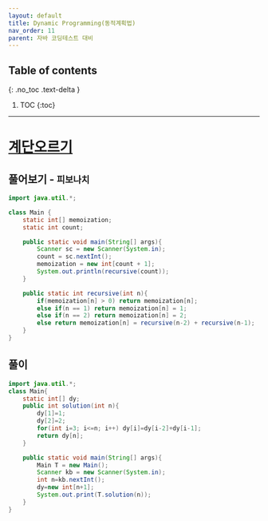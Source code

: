 ```yaml
---
layout: default
title: Dynamic Programming(동적계획법)
nav_order: 11
parent: 자바 코딩테스트 대비
---
```

## Table of contents
{: .no_toc .text-delta }

1. TOC
{:toc}

---

# **[계단오르기](https://cote.inflearn.com/contest/10/problem/10-01)**

## 풀어보기 - `피보나치`

```java
import java.util.*;

class Main {
    static int[] memoization;
    static int count;

    public static void main(String[] args){
        Scanner sc = new Scanner(System.in);
        count = sc.nextInt();
        memoization = new int[count + 1];
        System.out.println(recursive(count));
    }

    public static int recursive(int n){
        if(memoization[n] > 0) return memoization[n];
        else if(n == 1) return memoization[n] = 1;
        else if(n == 2) return memoization[n] = 2;
        else return memoization[n] = recursive(n-2) + recursive(n-1);
    }
}
```

## 풀이

```java
import java.util.*;
class Main{
    static int[] dy;
    public int solution(int n){
        dy[1]=1;
        dy[2]=2;
        for(int i=3; i<=n; i++) dy[i]=dy[i-2]+dy[i-1];
        return dy[n];
    }

    public static void main(String[] args){
        Main T = new Main();
        Scanner kb = new Scanner(System.in);
        int n=kb.nextInt();
        dy=new int[n+1];
        System.out.print(T.solution(n));
    }
}
```
